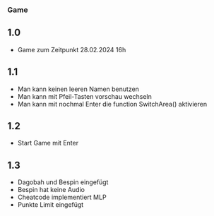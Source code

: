 ### Game
## 1.0
* Game zum Zeitpunkt 28.02.2024 16h

## 1.1
* Man kann keinen leeren Namen benutzen
* Man kann mit Pfeil-Tasten vorschau wechseln
* Man kann mit nochmal Enter die function SwitchArea() aktivieren

## 1.2
* Start Game mit Enter

## 1.3
* Dagobah und Bespin eingefügt
* Bespin hat keine Audio
* Cheatcode implementiert MLP
* Punkte Limit eingefügt